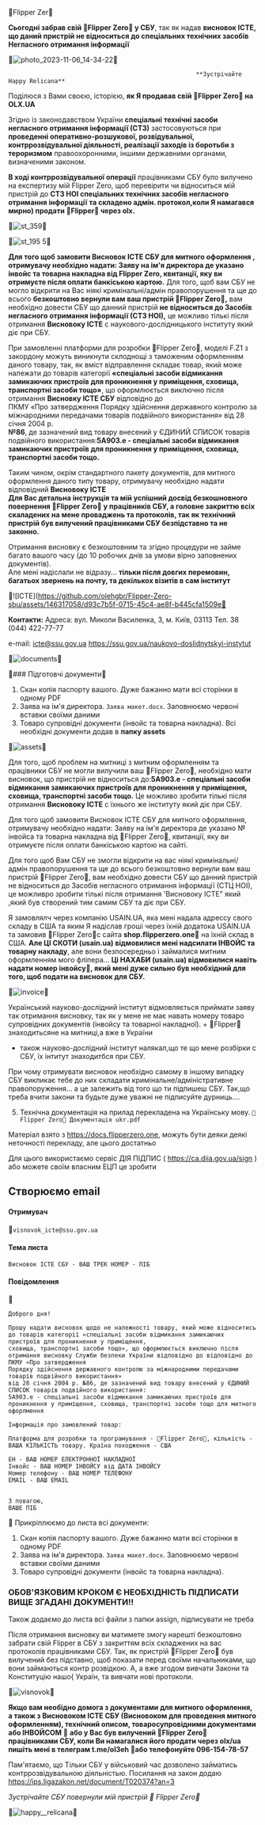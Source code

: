 🐬Flipper  Zer🐬


**Сьогодні забрав свій 🐬Flipper Zero🐬 у СБУ**,
так як надав **висновок ІСТЕ, що даний пристрій не відноситься до спеціальних технічних засобів Негласного отримання інформації**


🐬![photo_2023-11-06_14-34-22](https://github.com/olehgbr/Flipper-Zero-sbu/assets/146317058/beaa5f67-f09e-4f1a-abba-b81b33bfb545)🐬

                                                         **Зустрічайте Happy Relicana**


Поділюся з Вами своєю, історією,  **як Я продавав свій 🐬Flipper Zero🐬 на OLX.UA**


Згідно із законодавством України **спеціальні технічні засоби негласного отримання інформації (СТЗ)** застосовуються при **проведенні оперативно-розшукової, розвідувальної, контррозвідувальної діяльності, реалізації заходів із боротьби з тероризмом** правоохоронними, іншими державними органами, визначеними законом.


         
**В ході контррозвідувальної операції** працівниками CБУ було вилучено на експертизу мій Flipper Zero, щоб перевірити чи відноситься  мій пристрій до **СТЗ НОІ спеціальних технічних засобів  негласного отримання інформації**
**та складено адмін. протокол,коли Я намагався мирно) продати 🐬Flipper🐬 через olx.**



🐬![st_359](https://github.com/olehgbr/Flipper-Zero-sbu/assets/146317058/a8c20b36-6d62-46a2-b17f-1ac4e47e1861)🐬

🐬![st_195 5](https://github.com/olehgbr/Flipper-Zero-sbu/assets/146317058/e428899c-94ac-4663-a54e-cfddadcc8f3d)🐬



**Для того щоб замовити Висновок ІСТЕ СБУ для митного оформлення , отримувачу необхідно надати: Заяву на ім'я директора де указано інвойс та товарна накладна від Flipper Zero, квитанції, яку ви отримуєте після оплати банкіською картою.**
Для того, щоб вам СБУ не могло відкрити на Вас ніякі кримінальні/адмін правопорушення та ще до всього **безкоштовно вернули вам ваш пристрій 🐬Flipper Zero🐬,**
вам необхідно довести СБУ що данний пристрій **не відноситься до Засобів негласного отримання інформації (СТЗ НОІ),**  це можливо тількі після отримання **Висновоку ІСТЕ** с наукового-дослідницького інституту який діє при СБУ.


    
При замовленні платформи для розробки 🐬Flipper Zero🐬, моделі F.Z1 з закордону можуть виникнути склоднощі з таможеним оформленням даного товару, 
так, як вміст відправлення складає товар, який може належати до товарів категорії 
**«спеціальні засоби відмикання замикаючих пристроїв для проникнення у приміщення,
сховища, транспортні засоби тощо»**, що оформлюється виключно після отримання **Висновку ІСТЕ СБУ** відповідно до     
ПКМУ «Про затвердження Порядку здійснення державного контролю за міжнародними передачами товарів подвійного використання» від 28 січня 2004 р.             
**№86**, де зазначений вид товару внесений у ЄДИНИЙ СПИСОК товарів подвійного використання:**5A903.e - спеціальні засоби відмикання замикаючих пристроїв для проникнення у приміщення, сховища, транспортні засоби тощо.**

Таким чином, окрім стандартного пакету документів, для митного оформлення даного типу товару, отримувачу необхідно надати відповідний  **Висновоку ІСТЕ**           
**Для Вас детальна інструкція та мій успішний досвід безкошновного повернення 🐬Flipper Zero🐬 у працівників СБУ, а головне закриттю всіх скаладених на мене проваджень та протоколів, так як технічний пристрій був вилучений працівниками СБУ безпідставно та не законно.**
                                        
Отримання висновку є безкоштовним та згідно процедури не займе багато вашого часу (до 10 робочих днів за умови вірно заповнених документів).                  
   Але мені надіслали не відразу... **тільки після довгих перемовин, багатьох звернень на почту, та декількох візитів в сам інститут**                             
       
  🐬![ICTE](https://github.com/olehgbr/Flipper-Zero-sbu/assets/146317058/d93c7b5f-0715-45c4-ae8f-b445cfa1509e🐬
         


**Контакти:**
Адреса: вул. Миколи Василенка, 3, м. Київ, 03113
Тел. 38 (044) 422-77-77

е-mail: icte@ssu.gov.ua
https://ssu.gov.ua/naukovo-doslidnytskyi-instytut



🐬![documents](https://github.com/olehgbr/Flipper-Zero-sbu/assets/146317058/4fdb9a57-17ba-4436-b7e0-20d9a85b6636)🐬

🐬###  Підготовчі документи🐬       
1. Скан копія паспорту вашого. Дуже бажанно мати всі сторінки в одному PDF 
2. Заява на ім'я директора. ``Заява макет.docx``. Заповнюємо червоні вставки своїми даними
3. Товаро супровідні документи (інвойс та товарна накладна).
Всі необхідні документи додав в **папку assets**

🐬![assets](https://github.com/olehgbr/Flipper-Zero-sbu/assets/146317058/e20027c2-0da5-4985-ab7d-82773312607a)🐬



   Для того, щоб проблем на митниці з митним оформленням та працівники CБУ не могли вилучили ваш 🐬Flipper Zero🐬, необхідно мати висновок, що пристрій не відноситься до:**5A903.e - спеціальні засоби відмикання замикаючих пристроїв для проникнення у приміщення, сховища, транспортні засоби тощо.** Це можливо зробити тількі після отримання **Висновоку ІСТЕ** с їхнього же інституту який діє при СБУ. 
      
Для того щоб замовити Висновок ІСТЕ СБУ для митного оформлення, отримувачу необхідно надати: Заяву на ім'я директора де указано № інвойса та товарна накладна від 🐬Flipper Zero🐬, квитанції, яку ви отримуєте після оплати банкіською картою на сайті.       
 

Для того щоб Вам СБУ не змогли відкрити на вас ніякі кримінальні/адмін правопорушення та ще до всього безкоштовно вернули вам ваш пристрій 🐬Flipper Zero🐬, вам необхідно довести СБУ що данний пристрій не відноситься  до Засобів негласного отримання інформації (СТЦ НОІ), це можливро зробити тількі після отримання 'Висновоку ІСТЕ"
який ,який був створений тим самим СБУ та діє при СБУ. 

   Я замовлялч через  компанію USAIN.UA, яка мені надала адрессу свого складу в США  та яким  Я надіслав гроші через їхній додатока USAIN.UА та  замовив 🐬Flipper Zero🐬с сайта **shop.flipperzero.one**🐬 на їхній склад в США.
**Але ЦІ СКОТИ (usain.ua) відмовилися  мені надсилати ІНВОЙС та товарну накладу**, але вони безпосередньо і займалися митним оформленням мого фліпера...
**Ці НАХАБИ (usain.ua)  відмовилися навіть надати номер інвойсу🐬, який мені дуже сильно був необхідний для того,  щоб подати на висновок для СБУ.**

🐬![invoice](https://github.com/olehgbr/Flipper-Zero-sbu/assets/146317058/f3e33e58-175e-4f77-9bc8-2dfc0cd114d4)🐬

Український науково-дослідний інститут  відмовляється приймати заяву так отримання висновку, так як  у мене не має  навать номеру товаро супровідних документів (інвойсу та товарної накладної). + 🐬Flipper🐬 знаходитьсяне на митниці,а вже в України 
+ також науково-дослідний інститут налякал,що те що мене розбірки с СБУ, їх інтитут знаходитбся при СБУ.

При чому отримувати висновок необхідно самому в іншому випадку СБУ викликає тебе до них складати кримінальне/адміністративне правопоруження... а це залежить від того що ти підпишеш СБУ. 
Так,що треба вчити закони та будьте дуже уважні не підписуйте дурниць....


5. Технічна документація на прилад перекладена на Українську мову.
``🐬Flipper Zero🐬 Документація ukr.pdf``

Матеріал взято з https://docs.flipperzero.one, можуть бути деяки деякі неточності перекладу, але цього достатньо

Для цього використаємо сервіс ДІЯ ПІДПИС ( https://ca.diia.gov.ua/sign ) або можете своїм власним ЕЦП це зробити 

## Створюємо email

#### Отримувач
🔗``visnovok_icte@ssu.gov.ua``
#### Тема листа ####
``Висновок ІСТЕ СБУ - ВАШ ТРЕК НОМЕР - ПІБ``

#### Повідомлення
🔗
```
Доброго дня!

Прошу надати висновок щодо не належності товару, який може відноситись до товарів категорії «спеціальні засоби відмикання замикаючих пристроїв для проникнення у приміщення, 
сховища, транспортні засоби тощо», що оформлюється виключно після отримання висновку Служби безпеки України відповідно до відповідно до  ПКМУ «Про затвердження 
Порядку здійснення державного контролю за міжнародними передачами товарів подвійного використання» 
від 28 січня 2004 р. №86, де зазначений вид товару внесений у ЄДИНИЙ СПИСОК товарів подвійного використання: 
5A903.e - спеціальні засоби відмикання замикаючих пристроїв для проникнення у приміщення, сховища, транспортні засоби тощо для митного офорлмення

Інформація про замовлений товар:

Платформа для розробки та програмування - 🐬Flipper Zero🐬, кількість - ВАША КІЛЬКІСТЬ товару. Країна походження - США

ЕН - ВАШ НОМЕР ЕЛЕКТРОННОЇ НАКЛАДНОЇ
Інвойс - ВАШ НОМЕР ІНВОЙСУ від ДАТА ІНВОЙСУ
Номер телефону - ВАШ НОМЕР ТЕЛЕФОНУ
EMAIL - ВАШ EMAIL


З повагою, 
ВАШЕ ПІБ
 ```

🔗 Прикріплюємо до листа всі документи:
1. Скан копія паспорту вашого. Дуже бажанно мати всі сторінки в одному PDF 
2. Заява на ім'я директора. ``Заява макет.docx``. Заповнюємо червоні вставки своїми даними
3. Товаро супровідні документи (інвойс та товарна накладна).
### **ОБОВ'ЯЗКОВИМ КРОКОМ Є НЕОБХІДНІСТЬ ПІДПИСАТИ ВИЩЕ ЗГАДАНІ ДОКУМЕНТИ!!**
Також додаємо до листа всі файли з папки assign,  підписувати не треба




Після отримання висновку ви матимете змогу  нарешті безкоштовно забрати свій Flipper в СБУ з закриттям всіх складжених на вас протоколів працівниками СБУ.
Так, як пристрiй 🐬Flipper Zero🐬 був вилучений  без підставно, щоб показати перед своїми начальниками, що вони займаються контр розвідкою.
А, а вже згодом вивчати Закони та Конституцію нашо{ Україн, та вивчати нові протоколи.


🐬![visnovok](https://github.com/olehgbr/Flipper-Zero-sbu/assets/146317058/36e72a00-c05f-4a44-962f-9efe0132b64e)🐬



**Якщо вам необідно  домога з документами для митного оформлення, а також з Висновоком ІСТЕ СБУ (Висновоком для проведення митного оформленням), технічний описом, товаросупровідними документами або ІНВОЙСОМ 🐬**
**або у Вас був вилучений 🐬Flipper Zero🐬 працівниками СБУ, коли Ви намагалися його продати через olx/ua** 
**пишіть мені в телеграм  t.me/ol3eh 🐬або телефонуйте 096-154-78-57** 



Пам'ятаємо, що Тільки СБУ у військовий час дозволено займатись контррозвідувальною діяльністью.
Посилання на закон  додаю https://ips.ligazakon.net/document/T020374?an=3


 **Зустрічайте СБУ  повернули мій пристрій 🐬 Flipper Zero*🐬*
                                                        

🐬![happy__relicana](https://github.com/olehgbr/Flipper-Zero-sbu/assets/146317058/0ea4cbd0-23ed-4104-8594-d7225f35be2e)🐬







